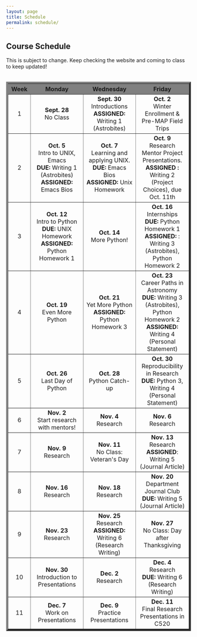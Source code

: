 ```yaml
---
layout: page
title: Schedule
permalink: schedule/
---
```




<h2>Course Schedule</h2>
This is subject to change. Keep checking the website and coming to class to keep updated!<br />
<br />

<table border="5" cellpadding="10" cellspacing="1">
<tr align="center" bgcolor="gray">
<th width="10%">Week</th>
<th width="30%">Monday</th>
<th width="30%">Wednesday</th>
<th width="30%">Friday</th>
</tr>
<tr align="center">
<td>1</td>
<td><b>Sept. 28</b><br> No Class</td>
<td><b>Sept. 30</b><br> Introductions <br> <b>ASSIGNED:</b> Writing 1 (Astrobites)</td>
<td><b>Oct. 2</b><br> Winter Enrollment & Pre-MAP Field Trips</td>
</tr>
<tr align="center">
<td>2</td>
<td><b>Oct. 5</b><br> Intro to UNIX, Emacs <br> <b>DUE:</b> Writing 1 (Astrobites) <br> <b> ASSIGNED:</b> Emacs Bios</td>
<td><b>Oct. 7</b><br> Learning and applying UNIX. <br> <b>DUE:</b> Emacs Bios <br> <b> ASSIGNED:</b> Unix Homework</td>
<td><b>Oct. 9</b><br> Research Mentor Project Presentations. <br> <b> ASSIGNED :</b> Writing 2 (Project Choices), due Oct. 11th</td>
</tr>
<tr align="center">
<td>3</td>
<td><b>Oct. 12</b><br> Intro to Python <br> <b>DUE:</b> UNIX Homework <br> <b> ASSIGNED: </b> Python Homework 1</td>
<td><b>Oct. 14</b><br> More Python! <br> </td>
<td><b>Oct. 16</b><br> Internships <br> <b>DUE:</b> Python Homework 1 <br> <b> ASSIGNED: </b>: Writing 3 (Astrobites), Python Homework 2</td>
</tr>
<tr align="center">
<td>4</td>
<td><b>Oct. 19</b><br> Even More Python </td>
<td><b>Oct. 21</b><br> Yet More Python <br> <b> ASSIGNED: </b>Python Homework 3</td>
<td><b>Oct. 23</b><br> Career Paths in Astronomy <br> <b>DUE:</b> Writing 3 (Astrobites), Python Homework 2 <br> <b> ASSIGNED: </b> Writing 4 (Personal Statement)</td>
</tr>
<tr align="center">
<td>5</td>
<td><b>Oct. 26</b><br> Last Day of Python </td>
<td><b>Oct. 28</b><br> Python Catch-up</td>
<td><b>Oct. 30</b><br> Reproducibility in Research<br> <b>DUE:</b> Python 3, Writing 4 (Personal Statement)</td>
</tr>
<tr align="center">
<td>6</td>
<td><b>Nov. 2</b><br> Start research with mentors! </td>
<td><b>Nov. 4</b><br> Research </td>
<td><b>Nov. 6</b><br> Research </td>
</tr>

<tr align="center">
<td>7</td>
<td><b>Nov. 9</b><br> Research </td>
<td><b>Nov. 11</b><br> No Class: Veteran's Day </td>
<td><b>Nov. 13</b><br> Research <br> <b>ASSIGNED</b>: Writing 5 (Journal Article)</td>
</tr>
<tr align="center">
<td>8</td>
<td><b>Nov. 16</b><br> Research</td>
<td><b>Nov. 18</b><br> Research</td>
<td><b>Nov. 20</b><br> Department Journal Club <br> <b>DUE:</b> Writing 5 (Journal Article) </td>
</tr>
<tr align="center">
<td>9</td>
<td><b>Nov. 23</b><br> Research </td>
<td><b>Nov. 25</b><br> Research<br> <b> ASSIGNED: </b> Writing 6 (Research Writing)</td>
<td><b>Nov. 27</b><br> No Class: Day after Thanksgiving </td>
</tr>
<tr align="center">
<td>10</td>
<td><b>Nov. 30</b><br> Introduction to Presentations </td>
<td><b>Dec. 2</b><br> Research </td>
<td><b>Dec. 4</b><br> Research <br> <b>DUE:</b> Writing 6 (Research Writing) </td>
</tr>
<tr align="center">
<td>11</td>
<td><b>Dec. 7</b><br> Work on Presentations</td>
<td><b>Dec. 9</b><br> Practice Presentations </td>
<td><b>Dec. 11</b><br> Final Research Presentations in C520</td>
</tr>
</table> 
<br />
<br />
